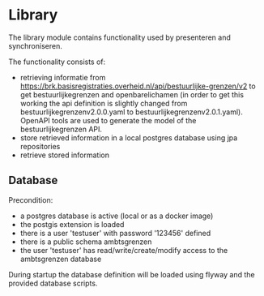 # Library

The library module contains functionality used by presenteren and synchroniseren.

The functionality consists of:
- retrieving informatie from https://brk.basisregistraties.overheid.nl/api/bestuurlijke-grenzen/v2 to get bestuurlijkegrenzen and openbarelichamen (in order to get this working the api definition is slightly changed from bestuurlijkegrenzenv2.0.0.yaml to bestuurlijkegrenzenv2.0.1.yaml). OpenAPI tools are used to generate the model of the bestuurlijkegrenzen API.
- store retrieved information in a local postgres database using jpa repositories
- retrieve stored information

## Database
Precondition:
- a postgres database is active (local or as a docker image)
- the postgis extension is loaded
- there is a user 'testuser' with password '123456' defined
- there is a public schema ambtsgrenzen
- the user 'testuser' has read/write/create/modify access to the ambtsgrenzen database

During startup the database definition will be loaded using flyway and the provided database scripts.
